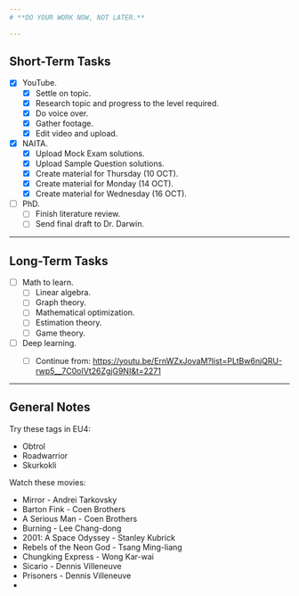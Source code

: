 ```yaml
--- 
# **DO YOUR WORK NOW, NOT LATER.**

---
```

## Short-Term Tasks
- [x] YouTube.
	- [x] Settle on topic.
	- [x] Research topic and progress to the level required.
	- [x] Do voice over.
	- [x] Gather footage.
	- [x] Edit video and upload.

- [x]  NAITA.
	- [x] Upload Mock Exam solutions.
	- [x] Upload Sample Question solutions.
	- [x] Create material for Thursday (10 OCT).
	- [x] Create material for Monday (14 OCT).
	- [x] Create material for Wednesday (16 OCT).

- [ ] PhD.
	- [ ] Finish literature review.
	- [ ] Send final draft to Dr. Darwin.

---
## Long-Term Tasks
 
- [ ] Math to learn.
	- [ ] Linear algebra.
	- [ ] Graph theory.
	- [ ] Mathematical optimization.
	- [ ] Estimation theory.
	- [ ] Game theory.

- [ ] Deep learning.
	- [ ] Continue from: https://youtu.be/ErnWZxJovaM?list=PLtBw6njQRU-rwp5__7C0oIVt26ZgjG9NI&t=2271


--- 
## General Notes
Try these tags in EU4:
- Obtrol
- Roadwarrior
- Skurkokli

Watch these movies:
- Mirror - Andrei Tarkovsky
- Barton Fink - Coen Brothers
- A Serious Man - Coen Brothers
- Burning - Lee Chang-dong 
- 2001: A Space Odyssey - Stanley Kubrick
- Rebels of the Neon God - Tsang Ming-liang
- Chungking Express - Wong Kar-wai
- Sicario - Dennis Villeneuve 
- Prisoners - Dennis Villeneuve 
- 

